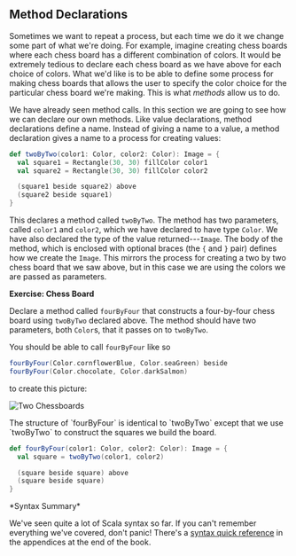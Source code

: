 ## Method Declarations

Sometimes we want to repeat a process,
but each time we do it we change some part of what we're doing.
For example, imagine creating chess boards where each chess board
has a different combination of colors.
It would be extremely tedious to declare each chess board
as we have above for each choice of colors.
What we'd like is to be able to define
some process for making chess boards that
allows the user to specify the color choice
for the particular chess board we're making.
This is what *methods* allow us to do.

We have already seen method calls.
In this section we are going to see how we can declare our own methods.
Like value declarations, method declarations define a name.
Instead of giving a name to a value,
a method declaration gives a name to a process for creating values:

``` scala
def twoByTwo(color1: Color, color2: Color): Image = {
  val square1 = Rectangle(30, 30) fillColor color1
  val square2 = Rectangle(30, 30) fillColor color2

  (square1 beside square2) above
  (square2 beside square1)
}
```

This declares a method called `twoByTwo`.
The method has two parameters, called `color1` and `color2`,
which we have declared to have type `Color`.
We have also declared the type of the value returned---`Image`.
The body of the method, which is enclosed with optional braces
(the `{` and `}` pair) defines how we create the `Image`.
This mirrors the process for creating a two by two chess board that we saw above,
but in this case we are using the colors we are passed as parameters.

**Exercise: Chess Board**

Declare a method called `fourByFour` that constructs a four-by-four
chess board using `twoByTwo` declared above.
The method should have two parameters, both `Color`s,
that it passes on to `twoByTwo`.

You should be able to call `fourByFour` like so

``` scala
fourByFour(Color.cornflowerBlue, Color.seaGreen) beside
fourByFour(Color.chocolate, Color.darkSalmon)
```

to create this picture:

![Two Chessboards](src/pages/declarations/two-chessboards.png)

<div class="solution">
The structure of `fourByFour` is identical to `twoByTwo`
except that we use `twoByTwo` to construct the squares we build the board.

``` scala
def fourByFour(color1: Color, color2: Color): Image = {
  val square = twoByTwo(color1, color2)

  (square beside square) above
  (square beside square)
}
```
</div>

<div class="callout callout-info">
*Syntax Summary*

We've seen quite a lot of Scala syntax so far.
If you can't remember everything we've covered, don't panic!
There's a [syntax quick reference](#syntax-quick-reference)
in the appendices at the end of the book.
</div>